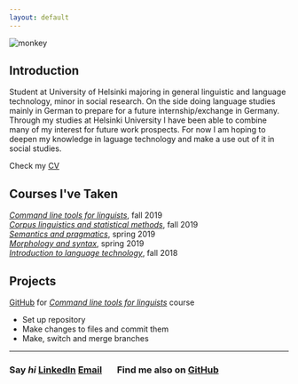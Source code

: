 ```yaml
---
layout: default
---
```

![monkey](https://hackernoon.com/hn-images/1*jFyawcsqoYctkTuZg6wQ1A.jpeg)
## Introduction
Student at University of Helsinki majoring in general linguistic and language technology, minor in social research. On the side doing language studies mainly in German to prepare for a future internship/exchange in Germany. Through my studies at Helsinki University I have been able to combine many of my interest for future work prospects. For now I am hoping to deepen my knowledge in laguage technology and make a use out of it in social studies.  

Check my [CV](https://www.overleaf.com/read/jcfsmbdkzxtc)
## Courses I've Taken

_[Command line tools for linguists](https://courses.helsinki.fi/fi/KIK-LG219/129824412)_, fall 2019  
_[Corpus linguistics and statistical methods](https://courses.helsinki.fi/fi/kik-404/120960460)_, fall 2019  
_[Semantics and pragmatics](https://courses.helsinki.fi/fi/kik-lg103/125773180)_, spring 2019  
_[Morphology and syntax](https://courses.helsinki.fi/fi/kik-lg102/120337956)_, spring 2019  
_[Introduction to language technology](https://courses.helsinki.fi/fi/kik-405/124787882)_, fall 2018  

## Projects

[GitHub][1] for _[Command line tools for linguists][2]_ course  
* Set up repository   
* Make changes to files and commit them  
* Make, switch and merge branches  

[1]: https://github.com/lindajok/cmdline-course
[2]: https://courses.helsinki.fi/fi/KIK-LG219/129824412

---
### Say _hi_ [LinkedIn](https://www.linkedin.com/in/linda-jokinen-998426161/) [Email](mailto:linda.jokinen@helsinki.fi) &nbsp; &nbsp; &nbsp; Find me also on [GitHub](https://github.com/lindajok)
